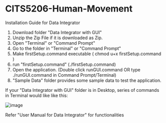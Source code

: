# CITS5206-Human-Movement

Installation Guide for Data Integrator

1) Download folder "Data Integrator with GUI"
2) Unzip the Zip File if it is downloaded as Zip.
3) Open "Terminal" or "Command Prompt"
4) Go to the folder in "Terminal" or "Command Prompt"
5) Make firstSetup.command executable ( chmod u+x firstSetup.command )
6) run "firstSetup.command" (./firstSetup.command)
7) Open the application. (Double click runGUI.command OR type ./runGUI.command in Command Prompt/Terminal)
8) "Sample Data" folder provides some sample data to test the application.

If your "Data Integrator with GUI" folder is in Desktop, series of commands in Terminal would like like this:

![image](https://user-images.githubusercontent.com/56809330/133559238-6c7df3b5-892d-403f-8adf-d90c2b58d3e1.png)

Refer "User Manual for Data Integrator" for functionalities
